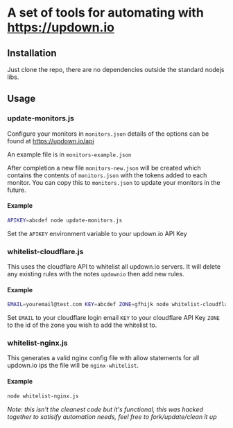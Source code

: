 # A set of tools for automating with https://updown.io

## Installation

Just clone the repo, there are no dependencies outside the standard nodejs libs.

## Usage

### update-monitors.js

Configure your monitors in `monitors.json` details of the options can be found at https://updown.io/api

An example file is in `monitors-example.json`

After completion a new file `monitors-new.json` will be created which contains the contents of `monitors.json` 
with the tokens added to each monitor. You can copy this to `monitors.json` to update your monitors in the future.

#### Example

```sh
APIKEY=abcdef node update-monitors.js
```
Set the `APIKEY` environment variable to your updown.io API Key

### whitelist-cloudflare.js

This uses the cloudflare API to whitelist all updown.io servers. It will delete any existing rules with the
notes `updownio` then add new rules.

#### Example

```sh
EMAIL=youremail@test.com KEY=abcdef ZONE=gfhijk node whitelist-cloudflare.js
```
Set `EMAIL` to your cloudflare login email `KEY` to your cloudflare API Key `ZONE` to the id of the zone you wish to add the whitelist to.

### whitelist-nginx.js

This generates a valid nginx config file with allow statements for all updown.io ips the file will be `nginx-whitelist`.

#### Example
```sh
node whitelist-nginx.js
```

*Note: this isn't the cleanest code but it's functional, this was hacked together to satisify automation needs, feel free to fork/update/clean it up*

